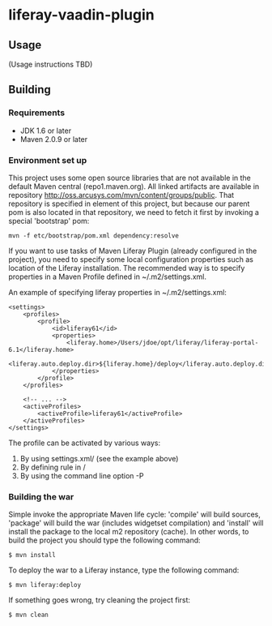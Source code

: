 liferay-vaadin-plugin
=====================

Usage
-----
(Usage instructions TBD)

Building
--------

### Requirements

* JDK 1.6 or later
* Maven 2.0.9 or later

### Environment set up

This project uses some open source libraries that are not available in the
 default Maven central (repo1.maven.org). All linked artifacts are available in
 repository http://oss.arcusys.com/mvn/content/groups/public. That repository
 is specified in <repositories> element of this project, but because our parent
 pom is also located in that repository, we need to fetch it first by
 invoking a special 'bootstrap' pom:
 
	mvn -f etc/bootstrap/pom.xml dependency:resolve
	
If you want to use tasks of Maven Liferay Plugin (already configured in the
 project), you need to specify some local configuration properties such
 as location of the Liferay installation. The recommended way is to specify
 properties in a Maven Profile defined in ~/.m2/settings.xml.

An example of specifying liferay properties in ~/.m2/settings.xml:

	<settings>
		<profiles>
			<profile>
				<id>liferay61</id>
				<properties>
					<liferay.home>/Users/jdoe/opt/liferay/liferay-portal-6.1</liferay.home>
					<liferay.auto.deploy.dir>${liferay.home}/deploy</liferay.auto.deploy.dir>
				</properties>
			</profile>
		</profiles>
		
		<!-- ... -->
		<activeProfiles>
			<activeProfile>liferay61</activeProfile>
		</activeProfiles>
	</settings>
	
The profile can be activated by various ways:
1. By using settings.xml/<activeProfiles> (see the example above)
2. By defining rule in <profile>/<activation>
3. By using the command line option -P

### Building the war

Simple invoke the appropriate Maven life cycle: 'compile' will build sources,
 'package' will build the war (includes widgetset compilation) and 'install'
 will install the package to the local m2 repository (cache). In other words,
 to build the project you should type the following command:

	$ mvn install

To deploy the war to a Liferay instance, type the following command: 

	$ mvn liferay:deploy

If something goes wrong, try cleaning the project first:

	$ mvn clean
	

